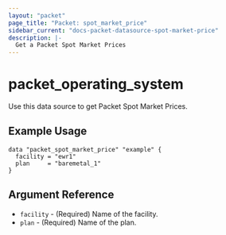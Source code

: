 ```yaml
---
layout: "packet"
page_title: "Packet: spot_market_price"
sidebar_current: "docs-packet-datasource-spot-market-price"
description: |-
  Get a Packet Spot Market Prices
---
```


# packet\_operating\_system

Use this data source to get Packet Spot Market Prices.

## Example Usage

```hcl
data "packet_spot_market_price" "example" {
  facility = "ewr1"
  plan     = "baremetal_1"
}
```

## Argument Reference

 * `facility` - (Required) Name of the facility.
 * `plan` - (Required) Name of the plan.

